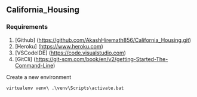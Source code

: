 ## California_Housing ##
### Requirements ###

1. [Github] (https://github.com/AkashHiremath856/California_Housing.git)
2. [Heroku] (https://www.heroku.com)
3. [VSCodeIDE] (https://code.visualstudio.com)
4. [GitCli] (https://git-scm.com/book/en/v2/getting-Started-The-Command-Line)

Create a new environment

`
virtualenv venv\
.\venv\Scripts\activate.bat 
`